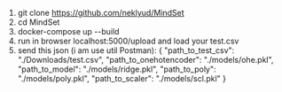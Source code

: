 1. git clone https://github.com/neklyud/MindSet
2. cd MindSet
3. docker-compose up --build
4. run in browser localhost:5000/upload and load your test.csv
5. send this json (i am use util Postman):
{
	"path_to_test_csv": "./Downloads/test.csv",
	"path_to_onehotencoder": "./models/ohe.pkl",
	"path_to_model": "./models/ridge.pkl",
	"path_to_poly": "./models/poly.pkl",
	"path_to_scaler": "./models/scl.pkl"
}
